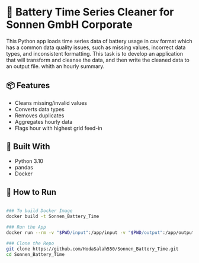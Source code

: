 # 🔋 Battery Time Series Cleaner for Sonnen GmbH Corporate
This Python app loads time series data of battery usage in csv format which has a common data quality issues,
such as missing values, incorrect data types, and inconsistent formatting. 
This task is to develop an application that will transform and cleanse the data, 
and then write the cleaned data to an output file. 
whith an hourly summary.

## 📦 Features
- Cleans missing/invalid values
- Converts data types
- Removes duplicates
- Aggregates hourly data
- Flags hour with highest grid feed-in

## 🧱 Built With
- Python 3.10
- pandas
- Docker

## 🚀 How to Run

```bash

### To build Docker Image
docker build -t Sonnen_Battery_Time

### Run the App
docker run --rm -v "$PWD/input":/app/input -v "$PWD/output":/app/output Sonnen_Battery_Time

### Clone the Repo
git clone https://github.com/HodaSalah550/Sonnen_Battery_Time.git
cd Sonnen_Battery_Time





